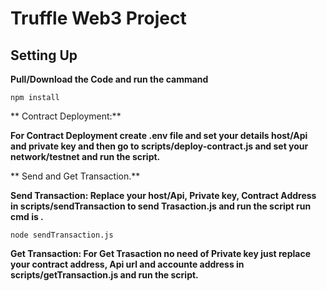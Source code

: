 # Truffle Web3 Project

## Setting Up


**Pull/Download the Code and run the cammand**
 
``
npm install
``

** Contract Deployment:**

 
**For Contract Deployment create .env file and set your details host/Api and private key and then go to scripts/deploy-contract.js and set your network/testnet and run the script.**


** Send and Get Transaction.**


**Send Transaction: Replace your host/Api, Private key, Contract Address in scripts/sendTransaction to send Trasaction.js and run the script run cmd is .**

`node sendTransaction.js`


**Get Transaction: For Get Trasaction no need of Private key just replace your contract address, Api url and accounte address in scripts/getTransaction.js  and run the script.**






